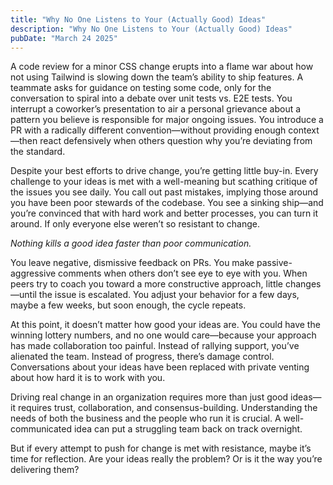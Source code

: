 ```yaml
---
title: "Why No One Listens to Your (Actually Good) Ideas"
description: "Why No One Listens to Your (Actually Good) Ideas"
pubDate: "March 24 2025"
---
```


A code review for a minor CSS change erupts into a flame war about how not using
Tailwind is slowing down the team’s ability to ship features. A teammate asks
for guidance on testing some code, only for the conversation to spiral into a
debate over unit tests vs. E2E tests. You interrupt a coworker’s presentation to
air a personal grievance about a pattern you believe is responsible for major
ongoing issues. You introduce a PR with a radically different convention—without
providing enough context—then react defensively when others question why you’re
deviating from the standard.

Despite your best efforts to drive change, you’re getting little buy-in. Every
challenge to your ideas is met with a well-meaning but scathing critique of the
issues you see daily. You call out past mistakes, implying those around you have
been poor stewards of the codebase. You see a sinking ship—and you’re convinced
that with hard work and better processes, you can turn it around. If only
everyone else weren’t so resistant to change.

<em>Nothing kills a good idea faster than poor communication.</em>

You leave negative, dismissive feedback on PRs. You make passive-aggressive
comments when others don’t see eye to eye with you. When peers try to coach you
toward a more constructive approach, little changes—until the issue is
escalated. You adjust your behavior for a few days, maybe a few weeks, but soon
enough, the cycle repeats.

At this point, it doesn’t matter how good your ideas are. You could have the
winning lottery numbers, and no one would care—because your approach has made
collaboration too painful. Instead of rallying support, you’ve alienated the
team. Instead of progress, there’s damage control. Conversations about your
ideas have been replaced with private venting about how hard it is to work with
you.

Driving real change in an organization requires more than just good ideas—it
requires trust, collaboration, and consensus-building. Understanding the needs
of both the business and the people who run it is crucial. A well-communicated
idea can put a struggling team back on track overnight.

But if every attempt to push for change is met with resistance, maybe it’s time
for reflection. Are your ideas really the problem? Or is it the way you’re
delivering them?
